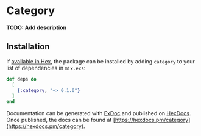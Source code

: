 # Category

**TODO: Add description**

## Installation

If [available in Hex](https://hex.pm/docs/publish), the package can be installed
by adding `category` to your list of dependencies in `mix.exs`:

```elixir
def deps do
  [
    {:category, "~> 0.1.0"}
  ]
end
```

Documentation can be generated with [ExDoc](https://github.com/elixir-lang/ex_doc)
and published on [HexDocs](https://hexdocs.pm). Once published, the docs can
be found at [https://hexdocs.pm/category](https://hexdocs.pm/category).

